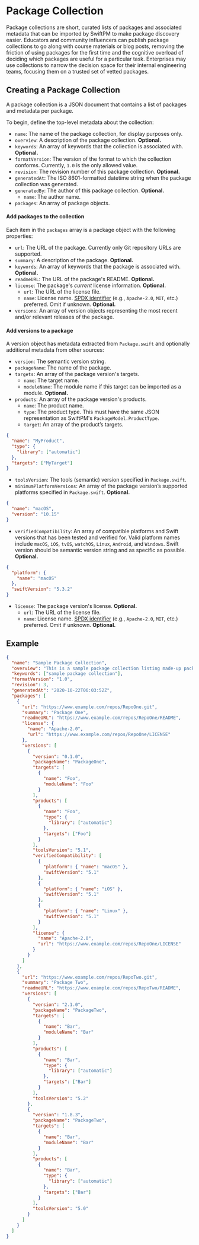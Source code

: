 # Package Collection

Package collections are short, curated lists of packages and associated metadata that can be imported
by SwiftPM to make package discovery easier. Educators and community influencers can publish
package collections to go along with course materials or blog posts, removing the friction of using
packages for the first time and the cognitive overload of deciding which packages are useful for
a particular task. Enterprises may use collections to narrow the decision space for their internal
engineering teams, focusing them on a trusted set of vetted packages.

## Creating a Package Collection

A package collection is a JSON document that contains a list of packages and metadata per package.

To begin, define the top-level metadata about the collection:

* `name`: The name of the package collection, for display purposes only.
* `overview`: A description of the package collection. **Optional.**
* `keywords`: An array of keywords that the collection is associated with. **Optional.**
* `formatVersion`: The version of the format to which the collection conforms. Currently, `1.0` is the only allowed value.
* `revision`: The revision number of this package collection. **Optional.**
* `generatedAt`: The ISO 8601-formatted datetime string when the package collection was generated.
* `generatedBy`: The author of this package collection. **Optional.**
    * `name`: The author name.
* `packages`: An array of package objects.

#### Add packages to the collection

Each item in the `packages` array is a package object with the following properties:

* `url`: The URL of the package. Currently only Git repository URLs are supported.
* `summary`: A description of the package. **Optional.**
* `keywords`: An array of keywords that the package is associated with. **Optional.**
* `readmeURL`: The URL of the package's README. **Optional.**
* `license`: The package's *current* license information. **Optional.**
    * `url`: The URL of the license file.
    * `name`: License name. [SPDX identifier](https://spdx.org/licenses/) (e.g., `Apache-2.0`, `MIT`, etc.) preferred. Omit if unknown. **Optional.**
* `versions`: An array of version objects representing the most recent and/or relevant releases of the package.

#### Add versions to a package

A version object has metadata extracted from `Package.swift` and optionally additional metadata from other sources:

* `version`: The semantic version string.
* `packageName`: The name of the package.
* `targets`: An array of the package version's targets.
    * `name`: The target name.
    * `moduleName`: The module name if this target can be imported as a module. **Optional.**
* `products`: An array of the package version's products. 
    * `name`: The product name.
    * `type`: The product type. This must have the same JSON representation as SwiftPM's `PackageModel.ProductType`.
    * `target`: An array of the product’s targets.

```json
{
  "name": "MyProduct",
  "type": {
    "library": ["automatic"]
  },
  "targets": ["MyTarget"]
}
```

* `toolsVersion`: The tools (semantic) version specified in `Package.swift`.
* `minimumPlatformVersions`: An array of the package version’s supported platforms specified in `Package.swift`. **Optional.**

```json
{
  "name": "macOS",
  "version": "10.15"
}
```

* `verifiedCompatibility`: An array of compatible platforms and Swift versions that has been tested and verified for. Valid platform names include `macOS`, `iOS`, `tvOS`, `watchOS`, `Linux`, `Android`, and `Windows`. Swift version should be semantic version string and as specific as possible. **Optional.**

```json
{
  "platform": {
    "name": "macOS"
  },
  "swiftVersion": "5.3.2"
}
```

* `license`: The package version's license. **Optional.**
    * `url`: The URL of the license file.
    * `name`: License name. [SPDX identifier](https://spdx.org/licenses/) (e.g., `Apache-2.0`, `MIT`, etc.) preferred. Omit if unknown. **Optional.**

## Example

```json
{
  "name": "Sample Package Collection",
  "overview": "This is a sample package collection listing made-up packages.",
  "keywords": ["sample package collection"],
  "formatVersion": "1.0",
  "revision": 3,
  "generatedAt": "2020-10-22T06:03:52Z",
  "packages": [
    {
      "url": "https://www.example.com/repos/RepoOne.git",
      "summary": "Package One",
      "readmeURL": "https://www.example.com/repos/RepoOne/README",
      "license": {
        "name": "Apache-2.0",
        "url": "https://www.example.com/repos/RepoOne/LICENSE"
      },      
      "versions": [
        {
          "version": "0.1.0",
          "packageName": "PackageOne",
          "targets": [
            {
              "name": "Foo",
              "moduleName": "Foo"
            }
          ],
          "products": [
            {
              "name": "Foo",
              "type": {
                "library": ["automatic"]
              },
              "targets": ["Foo"]
            }
          ],
          "toolsVersion": "5.1",
          "verifiedCompatibility": [
            {
              "platform": { "name": "macOS" },
              "swiftVersion": "5.1"
            },
            {
              "platform": { "name": "iOS" },
              "swiftVersion": "5.1"
            },
            {
              "platform": { "name": "Linux" },
              "swiftVersion": "5.1"
            }
          ],
          "license": {
            "name": "Apache-2.0",
            "url": "https://www.example.com/repos/RepoOne/LICENSE"
          }
        }
      ]
    },
    {
      "url": "https://www.example.com/repos/RepoTwo.git",
      "summary": "Package Two",
      "readmeURL": "https://www.example.com/repos/RepoTwo/README",
      "versions": [
        {
          "version": "2.1.0",
          "packageName": "PackageTwo",
          "targets": [
            {
              "name": "Bar",
              "moduleName": "Bar"
            }
          ],
          "products": [
            {
              "name": "Bar",
              "type": {
                "library": ["automatic"]
              },
              "targets": ["Bar"]
            }
          ],
          "toolsVersion": "5.2"
        },
        {
          "version": "1.8.3",
          "packageName": "PackageTwo",
          "targets": [
            {
              "name": "Bar",
              "moduleName": "Bar"
            }
          ],
          "products": [
            {
              "name": "Bar",
              "type": {
                "library": ["automatic"]
              },
              "targets": ["Bar"]
            }
          ],
          "toolsVersion": "5.0"
        }        
      ]
    }
  ]
}
```
